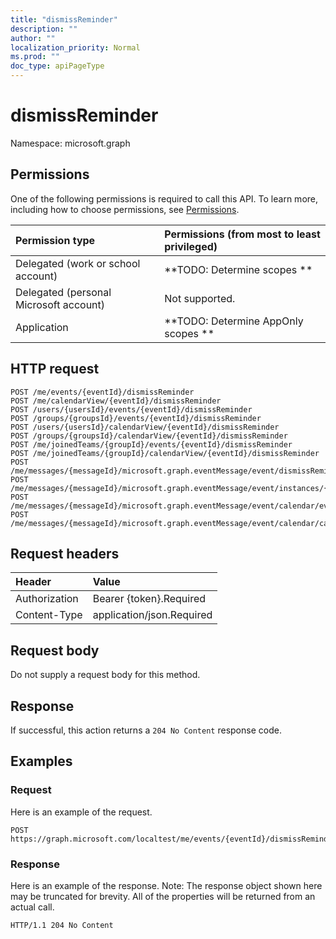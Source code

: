 ```yaml
---
title: "dismissReminder"
description: ""
author: ""
localization_priority: Normal
ms.prod: ""
doc_type: apiPageType
---
```


# dismissReminder

Namespace: microsoft.graph



## Permissions
One of the following permissions is required to call this API. To learn more, including how to choose permissions, see [Permissions](/concepts/permissions-reference.md).

|Permission type|Permissions (from most to least privileged)|
|:---|:---|
|Delegated (work or school account)|**TODO: Determine scopes **|
|Delegated (personal Microsoft account)|Not supported.|
|Application|**TODO: Determine AppOnly scopes **|

## HTTP request
<!-- {
  "blockType": "ignored"
}
-->
``` http
POST /me/events/{eventId}/dismissReminder
POST /me/calendarView/{eventId}/dismissReminder
POST /users/{usersId}/events/{eventId}/dismissReminder
POST /groups/{groupsId}/events/{eventId}/dismissReminder
POST /users/{usersId}/calendarView/{eventId}/dismissReminder
POST /groups/{groupsId}/calendarView/{eventId}/dismissReminder
POST /me/joinedTeams/{groupId}/events/{eventId}/dismissReminder
POST /me/joinedTeams/{groupId}/calendarView/{eventId}/dismissReminder
POST /me/messages/{messageId}/microsoft.graph.eventMessage/event/dismissReminder
POST /me/messages/{messageId}/microsoft.graph.eventMessage/event/instances/{eventId}/dismissReminder
POST /me/messages/{messageId}/microsoft.graph.eventMessage/event/calendar/events/{eventId}/dismissReminder
POST /me/messages/{messageId}/microsoft.graph.eventMessage/event/calendar/calendarView/{eventId}/dismissReminder
```

## Request headers
|Header|Value|
|:---|:---|
|Authorization|Bearer {token}.Required|
|Content-Type|application/json.Required|

## Request body
Do not supply a request body for this method.

## Response
If successful, this action returns a `204 No Content` response code.

## Examples

### Request
Here is an example of the request.
<!-- {
  "blockType": "request",
  "name": "event_dismissreminder"
}
-->
``` http
POST https://graph.microsoft.com/localtest/me/events/{eventId}/dismissReminder
```

### Response
Here is an example of the response. Note: The response object shown here may be truncated for brevity. All of the properties will be returned from an actual call.
<!-- {
  "blockType": "response",
  "truncated": true
}
-->
``` http
HTTP/1.1 204 No Content
```

